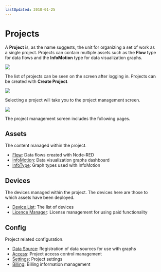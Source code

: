 ```yaml
---
lastUpdated: 2018-01-25
---
```


# Projects

A **Project** is, as the name suggests, the unit for organizing a set of work as a single project. Projects can contain multiple assets such as the **Flow** type for data flows and the **InfoMotion** type for data visualization graphs.

![](/_asset/images/enebular-developers-aboutproject.png)

The list of projects can be seen on the screen after logging in. Projects can be created with **Create Project**.

![](https://i.gyazo.com/51acafe4528d30c62373d866d86cc76b.png)

Selecting a project will take you to the project management screen.

![](https://i.gyazo.com/ec81d095001a8187fe8a0321bdd89590.png)

The project management screen includes the following pages.

## Assets

The content managed within the project.

- [Flow](../Flow/Introduction.md): Data flows created with Node-RED
- [InfoMotion](../InfoMotion/Introduction.md): Data visualization graphs dashboard
- [InfoType](../InfoMotion/InfoTypeIntroduction.md): Graph types used with InfoMotion

## Devices

The devices managed within the project. The devices here are those to which assets have been deployed.

- [Device List](../Device/Introduction.md): The list of devices
- [Licence Manager](../Device/ManageLicence.md): License management for using paid functionality

## Config

Project related configuration.

- [Data Source](../InfoMotion/CreateDataSource.md): Registration of data sources for use with graphs
- [Access](../Access/index.md): Project access control management
- [Settings](../Project/Settings.md): Project settings
- [Billing](../Project/Billing.md):  Billing information management
